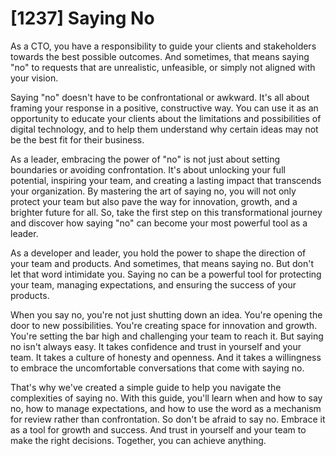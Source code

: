 # [1237] Saying No

As a CTO, you have a responsibility to guide your clients and stakeholders towards the best possible outcomes. And sometimes, that means saying "no" to requests that are unrealistic, unfeasible, or simply not aligned with your vision.

Saying "no" doesn't have to be confrontational or awkward. It's all about framing your response in a positive, constructive way. You can use it as an opportunity to educate your clients about the limitations and possibilities of digital technology, and to help them understand why certain ideas may not be the best fit for their business.

As a leader, embracing the power of "no" is not just about setting boundaries or avoiding confrontation. It's about unlocking your full potential, inspiring your team, and creating a lasting impact that transcends your organization. By mastering the art of saying no, you will not only protect your team but also pave the way for innovation, growth, and a brighter future for all. So, take the first step on this transformational journey and discover how saying "no" can become your most powerful tool as a leader.

As a developer and leader, you hold the power to shape the direction of your team and products. And sometimes, that means saying no. But don't let that word intimidate you. Saying no can be a powerful tool for protecting your team, managing expectations, and ensuring the success of your products.

When you say no, you're not just shutting down an idea. You're opening the door to new possibilities. You're creating space for innovation and growth. You're setting the bar high and challenging your team to reach it. But saying no isn't always easy. It takes confidence and trust in yourself and your team. It takes a culture of honesty and openness. And it takes a willingness to embrace the uncomfortable conversations that come with saying no.

That's why we've created a simple guide to help you navigate the complexities of saying no. With this guide, you'll learn when and how to say no, how to manage expectations, and how to use the word as a mechanism for review rather than confrontation. So don't be afraid to say no. Embrace it as a tool for growth and success. And trust in yourself and your team to make the right decisions. Together, you can achieve anything.

